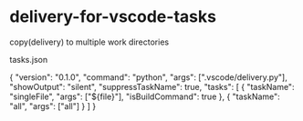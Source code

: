 # delivery-for-vscode-tasks
copy(delivery) to multiple work directories

tasks.json

{
    "version": "0.1.0",
    "command": "python",
    "args": [".vscode/delivery.py"],
    "showOutput": "silent",
    "suppressTaskName": true,
    "tasks": [
        {
            "taskName": "singleFile",
            "args": ["${file}"],
            "isBuildCommand": true
        },
        {
            "taskName": "all",
            "args": ["all"]
        }
    ]
}
